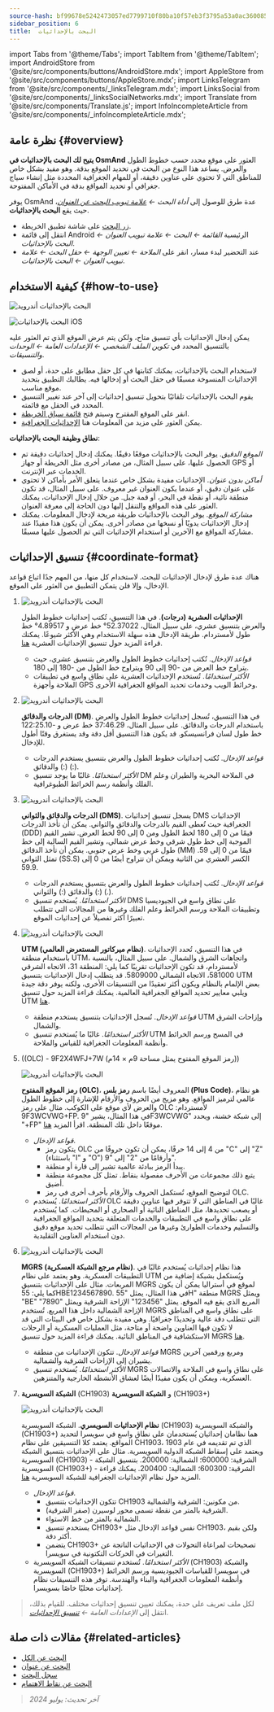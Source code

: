 ```yaml
---
source-hash: bf99678e5242473057ed7799710f80ba10f57eb3f3795a53a0ac3600858d896c
sidebar_position: 6
title:  البحث بالإحداثيات
---
```

import Tabs from '@theme/Tabs';
import TabItem from '@theme/TabItem';
import AndroidStore from '@site/src/components/buttons/AndroidStore.mdx';
import AppleStore from '@site/src/components/buttons/AppleStore.mdx';
import LinksTelegram from '@site/src/components/_linksTelegram.mdx';
import LinksSocial from '@site/src/components/_linksSocialNetworks.mdx';
import Translate from '@site/src/components/Translate.js';
import InfoIncompleteArticle from '@site/src/components/_infoIncompleteArticle.mdx';



## نظرة عامة {#overview}

**يتيح لك البحث بالإحداثيات في OsmAnd** العثور على موقع محدد حسب خطوط الطول والعرض. يساعد هذا النوع من البحث في تحديد الموقع بدقة. وهو مفيد بشكل خاص للمناطق التي لا تحتوي على عناوين دقيقة، أو للمهام الجغرافية المحددة مثل إنشاء سياج جغرافي أو تحديد المواقع بدقة في الأماكن المفتوحة.

يوفر OsmAnd عدة طرق للوصول إلى *أداة البحث ← [علامة تبويب البحث عن العنوان](../search/search-address.md)*، حيث يقع **البحث بالإحداثيات**.

- [زر البحث](../widgets/map-buttons.md#search) على شاشة تطبيق الخريطة.
- انتقل إلى قائمة Android الرئيسية *القائمة ← البحث ← علامة تبويب العنوان ← البحث بالإحداثيات*.
- عند التحضير لبدء مسار، انقر على *الملاحة ← تعيين الوجهة ← حقل البحث ← علامة تبويب العنوان ← البحث بالإحداثيات*.


## كيفية الاستخدام {#how-to-use}

<Tabs groupId="operating-systems" queryString="current-os">

<TabItem value="android" label="أندرويد">

![البحث بالإحداثيات أندرويد](@site/static/img/search/coordinates_search_android.png)

</TabItem>

<TabItem value="ios" label="iOS">

![البحث بالإحداثيات iOS](@site/static/img/search/coordinates_search_ios.png)

</TabItem>

</Tabs>

يمكن إدخال الإحداثيات بأي تنسيق متاح، ولكن يتم عرض الموقع الذي تم العثور عليه بالتنسيق المحدد في *تكوين الملف الشخصي ← الإعدادات العامة ← الوحدات والتنسيقات*.

- لاستخدام البحث بالإحداثيات، يمكنك كتابتها في كل حقل مطابق على حدة، أو لصق الإحداثيات المنسوخة مسبقًا في حقل البحث أو إدخالها فيه. يطالبك التطبيق بتحديد موقع مناسب.
- يقوم البحث بالإحداثيات تلقائيًا بتحويل تنسيق إحداثيات إلى آخر عند تغيير التنسيق المحدد في الحقل مع قائمته.
- انقر على الموقع المقترح وسيتم فتح [قائمة سياق الخريطة](../map/map-context-menu.md#select-any-point-long-tap).
- يمكن العثور على مزيد من المعلومات هنا [الإحداثيات الجغرافية](https://en.wikipedia.org/wiki/Geographic_coordinate_system).


**نطاق وظيفة البحث بالإحداثيات**:

- *الموقع الدقيق*. يوفر البحث بالإحداثيات موقعًا دقيقًا. يمكنك إدخال إحداثيات دقيقة تم الحصول عليها، على سبيل المثال، من مصادر أخرى مثل الخريطة أو جهاز GPS أو الخدمات عبر الإنترنت.
- *أماكن بدون عنوان*. الإحداثيات مفيدة بشكل خاص عندما يتعلق الأمر بأماكن لا تحتوي على عنوان دقيق، أو عندما يكون العنوان غير معروف. على سبيل المثال، قد تكون منطقة نائية، أو نقطة في البحر، أو قمة جبل. من خلال إدخال الإحداثيات، يمكنك العثور على هذه المواقع والتنقل إليها دون الحاجة إلى معرفة العنوان.
- *مشاركة الموقع*. يوفر البحث بالإحداثيات طريقة مريحة لإدخال المعلومات. يمكنك إدخال الإحداثيات يدويًا أو نسخها من مصادر أخرى. يمكن أن يكون هذا مفيدًا عند مشاركة المواقع مع الآخرين أو استخدام الإحداثيات التي تم الحصول عليها مسبقًا.


## تنسيق الإحداثيات {#coordinate-format}

هناك عدة طرق لإدخال الإحداثيات للبحث. لاستخدام كل منها، من المهم جدًا اتباع قواعد الإدخال، وإلا فلن يتمكن التطبيق من العثور على الموقع.

1. **<Translate android="true" ids="navigate_point_format_D"/>**

    ![البحث بالإحداثيات أندرويد](@site/static/img/search/coordinates_search_degrees_andr.png)

    **الإحداثيات العشرية (درجات)**. في هذا التنسيق، تُكتب إحداثيات خطوط الطول والعرض بتنسيق عشري، على سبيل المثال، 52.37022° خط عرض و 4.89517° خط طول لأمستردام. طريقة الإدخال هذه سهلة الاستخدام وهي الأكثر شيوعًا. يمكنك قراءة المزيد حول تنسيق الإحداثيات العشرية [هنا](https://en.wikipedia.org/wiki/Decimal_degrees).

    - *قواعد الإدخال*. تُكتب إحداثيات خطوط الطول والعرض بتنسيق عشري، حيث يتراوح خط العرض من -90 إلى 90 ويتراوح خط الطول من -180 إلى 180.
    - *الأكثر استخدامًا*. تُستخدم الإحداثيات العشرية على نطاق واسع في تطبيقات الملاحة وأجهزة GPS وخرائط الويب وخدمات تحديد المواقع الجغرافية الأخرى.

2. **<Translate android="true" ids="navigate_point_format_DM"/>**

    ![البحث بالإحداثيات أندرويد](@site/static/img/search/coordinates_search_DM_andr.png)

    **الدرجات والدقائق (DM)**. في هذا التنسيق، تُسجل إحداثيات خطوط الطول والعرض باستخدام الدرجات والدقائق. على سبيل المثال، 37:46.29 خط عرض و -122:25.10 خط طول لسان فرانسيسكو. قد يكون هذا التنسيق أقل دقة وقد يستغرق وقتًا أطول للإدخال.
    - *قواعد الإدخال*. تُكتب إحداثيات خطوط الطول والعرض بتنسيق يستخدم الدرجات (:) والدقائق (:).
    - *الأكثر استخدامًا*. غالبًا ما يوجد تنسيق DM في الملاحة البحرية والطيران وعلم الفلك وأنظمة رسم الخرائط الطبوغرافية.

3. **<Translate android="true" ids="navigate_point_format_DMS"/>**

    ![البحث بالإحداثيات أندرويد](@site/static/img/search/coordinates_search_DMS_andr.png)

    **الدرجات والدقائق والثواني (DMS)**. يسجل تنسيق إحداثيات DMS الإحداثيات الجغرافية حيث تُعطى القيم بالدرجات والدقائق والثواني. يمكن أن تأخذ الدرجات (DDD) قيمًا من 0 إلى 180 لخط الطول ومن 0 إلى 90 لخط العرض. تشير القيم الموجبة إلى خط طول شرقي وخط عرض شمالي، وتشير القيم السالبة إلى خط طول غربي وخط عرض جنوبي. يمكن أن تأخذ الدقائق (MM) قيمًا من 0 إلى 59. تمثل الثواني (SS.S) الكسر العشري من الثانية ويمكن أن تتراوح أيضًا من 0 إلى 59.9.
    - *قواعد الإدخال*. تُكتب إحداثيات خطوط الطول والعرض بتنسيق يستخدم الدرجات (:) والدقائق (:) والثواني (.).
    - *الأكثر استخدامًا*. يُستخدم تنسيق DMS على نطاق واسع في الجيوديسيا وتطبيقات الملاحة ورسم الخرائط وعلم الفلك وغيرها من المجالات التي تتطلب تعبيرًا أكثر تفصيلاً عن إحداثيات الموقع.

4. **<Translate android="true" ids="navigate_point_format_utm"/>**

    ![البحث بالإحداثيات أندرويد](@site/static/img/search/coordinates_search_UTM_andr.png)

    **UTM (نظام ميركاتور المستعرض العالمي)**. في هذا التنسيق، تُحدد الإحداثيات باستخدام منطقة UTM، واتجاهات الشرق والشمال. على سبيل المثال، بالنسبة لأمستردام، قد تكون الإحداثيات تقريبًا كما يلي: المنطقة 31، الاتجاه الشرقي 581000، الاتجاه الشمالي 5809000. قد يتطلب إدخال الإحداثيات بتنسيق UTM بعض الإلمام بالنظام ويكون أكثر تعقيدًا من التنسيقات الأخرى، ولكنه يوفر دقة جيدة ويلبي معايير تحديد المواقع الجغرافية العالمية. يمكنك قراءة المزيد حول تنسيق UTM [هنا](https://en.wikipedia.org/wiki/Universal_Transverse_Mercator_coordinate_system).
    - *قواعد الإدخال*. تُسجل الإحداثيات بتنسيق يستخدم منطقة UTM وإزاحات الشرق والشمال.
    - *الأكثر استخدامًا*. غالبًا ما يُستخدم تنسيق UTM في المسح ورسم الخرائط وأنظمة المعلومات الجغرافية للقياس والملاحة.

5. **<Translate android="true" ids="navigate_point_format_olc"/>** ((OLC) - 9F2X4WFJ+7W (رمز الموقع المفتوح يمثل مساحة 9م × 14م))

    ![البحث بالإحداثيات أندرويد](@site/static/img/search/coordinates_search_OLC_andr.png)

    **رمز الموقع المفتوح (OLC)**، المعروف أيضًا باسم **رمز بلس (Plus Code)**، هو نظام عالمي لترميز المواقع. وهو مزيج من الحروف والأرقام للإشارة إلى خطوط الطول والعرض لأي موقع على الكوكب. مثال على رمز OLC لأمستردام: 9F3WCVWG+FP. في هذا المثال، يشير "9F3WCVWG" إلى شبكة خشنة، ويحدد "+FP" موقعًا داخل تلك المنطقة. اقرأ المزيد [هنا](https://en.wikipedia.org/wiki/Open_Location_Code).
    - *قواعد الإدخال*.
        - يتكون رمز OLC من 4 إلى 14 حرفًا، يمكن أن تكون حروفًا من "C" إلى "Z" (باستثناء "I" و "O") وأرقامًا من "2" إلى "9".
        - يبدأ الرمز ببادئة عالمية تشير إلى قارة أو منطقة.
        - يتبع ذلك مجموعات من الأحرف مفصولة بنقاط. تمثل كل مجموعة منطقة أضيق.
        - لتوضيح الموقع، تُستكمل الحروف والأرقام بأحرف أخرى في رمز OLC.
    - *الأكثر استخدامًا*. يُستخدم OLC غالبًا في المناطق التي لا تتوفر فيها عناوين دقيقة أو يصعب تحديدها، مثل المناطق النائية أو الصحاري أو المحيطات. كما يُستخدم على نطاق واسع في التطبيقات والخدمات المتعلقة بتحديد المواقع الجغرافية والتسليم وخدمات الطوارئ وغيرها من المجالات التي تتطلب تحديد موقع دقيق دون استخدام العناوين التقليدية.

6. **<Translate android="true" ids="navigate_point_mgrs"/>**

    ![البحث بالإحداثيات أندرويد](@site/static/img/search/coordinates_search_MGRS_andr.png)

    **MGRS (نظام مرجع الشبكة العسكرية)**. هذا نظام إحداثيات يُستخدم غالبًا في التطبيقات العسكرية. وهو يعتمد على نظام UTM ويُستكمل بشبكة إضافية من المربعات. مثال على الإحداثيات بتنسيق MGRS لموقع في أستراليا يمكن أن يكون كما يلي: 55HBE1234567890. في هذا المثال، يمثل "55H" منطقة MGRS ويمثل "BE" المربع الذي يقع فيه الموقع. يمثل "123456" الإزاحة الشرقية ويمثل "7890" الإزاحة الشمالية داخل هذا المربع. تُستخدم MGRS على نطاق واسع في المناطق التي تتطلب دقة عالية وتحديدًا جغرافيًا. وهي مفيدة بشكل خاص في البيئات التي قد لا تكون فيها العناوين واضحة أو متاحة، مثل العمليات العسكرية أو الرحلات الاستكشافية في المناطق النائية. يمكنك قراءة المزيد حول تنسيق MGRS [هنا](https://en.wikipedia.org/wiki/Military_Grid_Reference_System).
    - *قواعد الإدخال*. تتكون الإحداثيات من منطقة MGRS ومربع ورقمين آخرين يشيران إلى الإزاحات الشرقية والشمالية.
    - *الأكثر استخدامًا*. يُستخدم تنسيق MGRS على نطاق واسع في الملاحة والاتصالات العسكرية، ويمكن أن يكون مفيدًا أيضًا لعشاق الأنشطة الخارجية والمتنزهين.

7. **الشبكة السويسرية** (CH1903) و **الشبكة السويسرية** (CH1903+)

    ![البحث بالإحداثيات أندرويد](@site/static/img/search/coordinates_search_Swiss_andr.png)

    **نظام الإحداثيات السويسري**. الشبكة السويسرية (CH1903) والشبكة السويسرية (CH1903+) هما نظامان إحداثيان يُستخدمان على نطاق واسع في سويسرا لتحديد المواقع. يعتمد كلا التنسيقين على نظام CH1903، الذي تم تقديمه في عام 1903 ويعتمد على إسقاط الشبكة الدولية السويسرية. مثال على الإحداثيات بتنسيق الشبكة السويسرية (CH1903) - الشرقية: 600000؛ الشمالية: 200000. بتنسيق الشبكة السويسرية (CH1903+) - الشرقية: 600300؛ الشمالية: 200400. يمكنك قراءة المزيد حول نظام الإحداثيات الجغرافية للشبكة السويسرية [هنا](https://en.wikipedia.org/wiki/Swiss_coordinate_system).
    - *قواعد الإدخال*.
        - تتكون الإحداثيات بتنسيق CH1903 من مكونين: الشرقية والشمالية.
        - الشرقية بالمتر من نقطة تسمى محور لوسيرن (صفر الشرقية).
        - الشمالية بالمتر من خط الاستواء.
        - يستخدم تنسيق CH1903+ نفس قواعد الإدخال مثل CH1903، ولكن بقيم أكثر دقة.
        - يتضمن CH1903+ تصحيحات لمراعاة التحولات في الإحداثيات الناتجة عن التغيرات في الحركات التكتونية في سويسرا.
    - *الأكثر استخدامًا*. تُستخدم تنسيقات الشبكة السويسرية (CH1903) والشبكة السويسرية (CH1903+) في سويسرا للقياسات الجيوديسية ورسم الخرائط وأنظمة المعلومات الجغرافية والبناء والهندسة. توفر هذه التنسيقات نظام إحداثيات محليًا خاصًا بسويسرا.


> لكل ملف تعريف على حدة، يمكنك تعيين تنسيق إحداثيات مختلف. للقيام بذلك، انتقل إلى *الإعدادات العامة ← [تنسيق الإحداثيات](../personal/profiles.md#units--formats)*.


<!--

## Troubleshooting {#troubleshooting}

https://github.com/osmandapp/OsmAnd/issues/14081

https://github.com/osmandapp/OsmAnd/issues/16114

https://github.com/osmandapp/OsmAnd/issues/14081

-->


## مقالات ذات صلة {#related-articles}

- [البحث عن الكل](./search-all.md)
- [البحث عن عنوان](./search-address.md)
- [سجل البحث](./search-history.md)
- [البحث عن نقاط الاهتمام](./search-poi.md)


> *آخر تحديث: يوليو 2024*